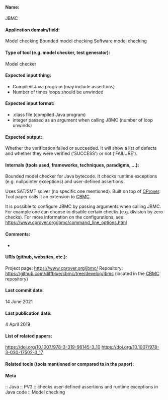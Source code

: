#### Name:
JBMC

#### Application domain/field:
Model checking
Bounded model checking
Software model checking

#### Type of tool (e.g. model checker, test generator):
Model checker

#### Expected input thing:
- Compiled Java program (may include assertions)
- Number of times loops should be unwinded

#### Expected input format:
- .class file (compiled Java program)
- integer passed as an argument when calling JBMC (number of loop unwinds)

#### Expected output:
Whether the verification failed or succeeded. It will show a list of defects and whether they were verified ('SUCCESS') or not ('FAILURE').

#### Internals (tools used, frameworks, techniques, paradigms, ...):
Bounded model checker for Java bytecode.
It checks runtime exceptions (e.g. nullpointer exceptions) and user-defined assertions

Uses SAT/SMT solver (no specific one mentioned).
Built on top of [CProver](../Frameworks/CProver.md).
Tool paper calls it an extension to [CBMC](CBMC.md).

It is possible to configure JBMC by passing arguments when calling JBMC. For example one can choose to disable certain checks (e.g. division by zero checks). For more information on the configurations, see: https://www.cprover.org/jbmc/command_line_options.html

#### Comments:
-

#### URIs (github, websites, etc.):
Project page: https://www.cprover.org/jbmc/
Repository: https://github.com/diffblue/cbmc/tree/develop/jbmc (located in the [CBMC](CBMC.md) repository)

#### Last commit date:
14 June 2021

#### Last publication date:
4 April 2019

#### List of related papers:
https://doi.org/10.1007/978-3-319-96145-3_10
https://doi.org/10.1007/978-3-030-17502-3_17

#### Related tools (tools mentioned or compared to in the paper):

#### Meta
:: Java
:: PV3           :: checks user-defined assertions and runtime exceptions in Java code
:: Model checking